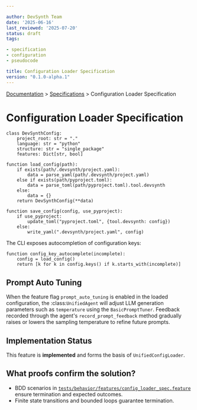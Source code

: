```yaml
---

author: DevSynth Team
date: '2025-06-16'
last_reviewed: '2025-07-20'
status: draft
tags:

- specification
- configuration
- pseudocode

title: Configuration Loader Specification
version: "0.1.0-alpha.1"
---
```

<div class="breadcrumbs">
<a href="../index.md">Documentation</a> &gt; <a href="index.md">Specifications</a> &gt; Configuration Loader Specification
</div>

# Configuration Loader Specification

```pseudocode
class DevSynthConfig:
    project_root: str = "."
    language: str = "python"
    structure: str = "single_package"
    features: Dict[str, bool]
```

```pseudocode
function load_config(path):
    if exists(path/.devsynth/project.yaml):
        data = parse_yaml(path/.devsynth/project.yaml)
    else if exists(path/pyproject.toml):
        data = parse_toml(path/pyproject.toml).tool.devsynth
    else:
        data = {}
    return DevSynthConfig(**data)
```

```pseudocode
function save_config(config, use_pyproject):
    if use_pyproject:
        update_toml("pyproject.toml", {tool.devsynth: config})
    else:
        write_yaml(".devsynth/project.yaml", config)
```

The CLI exposes autocompletion of configuration keys:

```pseudocode
function config_key_autocomplete(incomplete):
    config = load_config()
    return [k for k in config.keys() if k.starts_with(incomplete)]
```

## Prompt Auto Tuning

When the feature flag `prompt_auto_tuning` is enabled in the loaded
configuration, the :class:`UnifiedAgent` will adjust LLM generation
parameters such as `temperature` using the `BasicPromptTuner`. Feedback
recorded through the agent's `record_prompt_feedback` method gradually
raises or lowers the sampling temperature to refine future prompts.
## Implementation Status

This feature is **implemented** and forms the basis of `UnifiedConfigLoader`.

## What proofs confirm the solution?
- BDD scenarios in [`tests/behavior/features/config_loader_spec.feature`](../../tests/behavior/features/config_loader_spec.feature) ensure termination and expected outcomes.
- Finite state transitions and bounded loops guarantee termination.
